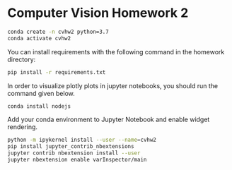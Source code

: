 # Computer Vision Homework 2

```bash
conda create -n cvhw2 python=3.7
conda activate cvhw2
```

You can install requirements with the following command in the homework directory:

```bash
pip install -r requirements.txt
```

In order to visualize plotly plots in jupyter notebooks, you should run the command given below.

```bash
conda install nodejs
```

Add your conda environment to Jupyter Notebook and enable widget rendering.

```bash
python -m ipykernel install --user --name=cvhw2
pip install jupyter_contrib_nbextensions
jupyter contrib nbextension install --user
jupyter nbextension enable varInspector/main
```

